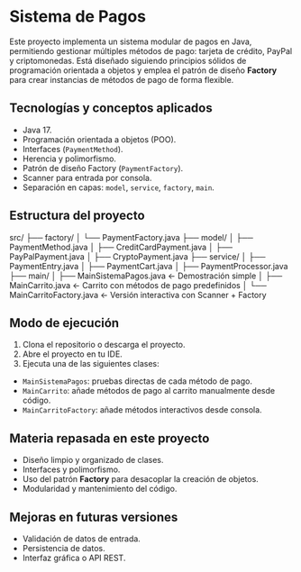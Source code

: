# Sistema de Pagos

Este proyecto implementa un sistema modular de pagos en Java, permitiendo gestionar múltiples métodos de pago: tarjeta de crédito, PayPal y criptomonedas.
Está diseñado siguiendo principios sólidos de programación orientada a objetos y emplea el patrón de diseño **Factory** para crear instancias de métodos de pago de forma flexible.

## Tecnologías y conceptos aplicados

- Java 17.
- Programación orientada a objetos (POO).
- Interfaces (`PaymentMethod`).
- Herencia y polimorfismo.
- Patrón de diseño Factory (`PaymentFactory`).
- Scanner para entrada por consola.
- Separación en capas: `model`, `service`, `factory`, `main`.

## Estructura del proyecto

src/
├── factory/
│ └── PaymentFactory.java
├── model/
│ ├── PaymentMethod.java
│ ├── CreditCardPayment.java
│ ├── PayPalPayment.java
│ ├── CryptoPayment.java
├── service/
│ ├── PaymentEntry.java
│ ├── PaymentCart.java
│ ├── PaymentProcessor.java
├── main/
│ ├── MainSistemaPagos.java ← Demostración simple
│ ├── MainCarrito.java ← Carrito con métodos de pago predefinidos
│ └── MainCarritoFactory.java ← Versión interactiva con Scanner + Factory

## Modo de ejecución

1. Clona el repositorio o descarga el proyecto.
2. Abre el proyecto en tu IDE.
3. Ejecuta una de las siguientes clases:

- `MainSistemaPagos`: pruebas directas de cada método de pago.
- `MainCarrito`: añade métodos de pago al carrito manualmente desde código.
- `MainCarritoFactory`: añade métodos interactivos desde consola.

## Materia repasada en este proyecto

- Diseño limpio y organizado de clases.
- Interfaces y polimorfismo.
- Uso del patrón **Factory** para desacoplar la creación de objetos.
- Modularidad y mantenimiento del código.

## Mejoras en futuras versiones

- Validación de datos de entrada.
- Persistencia de datos.
- Interfaz gráfica o API REST.
